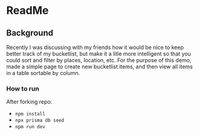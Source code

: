 # ReadMe

## Background
Recently I was discussing with my friends how it would be nice to keep better track of my bucketlist, but make it a litle more intelligent so that you could sort and filter by places, location, etc. For the purpose of this demo, made a simple page to create new bucketlist items, and then view all items in a table sortable by column.

### How to run
After forking repo: 
- `npm install`
- `npx prisma db seed`
- `npm run dev`
